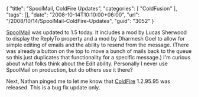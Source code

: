 {
	"title": "SpoolMail, ColdFire Updates",
	"categories": [
		"ColdFusion"
	],
	"tags": [],
	"date": "2008-10-14T10:10:00+06:00",
	"url": "/2008/10/14/SpoolMail-ColdFire-Updates",
	"guid": "3052"
}

<a href="http://spoolmail.riaforge.org/">SpoolMail</a> was updated to 1.5 today. It includes a mod by Lucas Sherwood to display the ReplyTo property and a mod by Dharmesh Goel to allow for simple editing of emails and the ability to resend from the message. (There was already a button on the top to move a bunch of mails back to the queue so this just duplicates that functionality for a specific message.) I'm curious about what folks think about the Edit ability. Personally I never use SpoolMail on production, but do others use it there?

Next, Nathan pinged me to let me know that <a href="http://coldfire.riaforge.org">ColdFire</a> 1.2.95.95 was released. This is a bug fix update only.